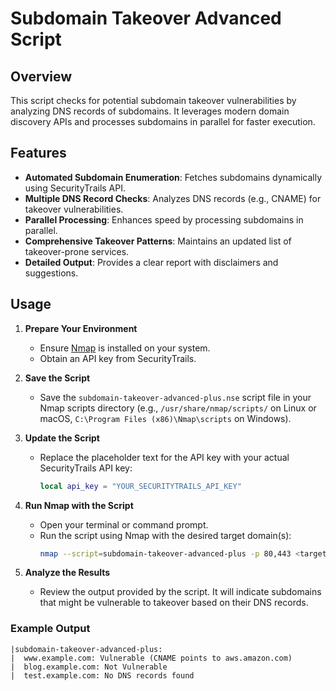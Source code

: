 # Subdomain Takeover Advanced Script

## Overview

This script checks for potential subdomain takeover vulnerabilities by analyzing DNS records of subdomains. It leverages modern domain discovery APIs and processes subdomains in parallel for faster execution.

## Features

- **Automated Subdomain Enumeration**: Fetches subdomains dynamically using SecurityTrails API.
- **Multiple DNS Record Checks**: Analyzes DNS records (e.g., CNAME) for takeover vulnerabilities.
- **Parallel Processing**: Enhances speed by processing subdomains in parallel.
- **Comprehensive Takeover Patterns**: Maintains an updated list of takeover-prone services.
- **Detailed Output**: Provides a clear report with disclaimers and suggestions.

## Usage

1. **Prepare Your Environment**
    - Ensure [Nmap](https://nmap.org/download.html) is installed on your system.
    - Obtain an API key from SecurityTrails.

2. **Save the Script**
    - Save the `subdomain-takeover-advanced-plus.nse` script file in your Nmap scripts directory (e.g., `/usr/share/nmap/scripts/` on Linux or macOS, `C:\Program Files (x86)\Nmap\scripts` on Windows).

3. **Update the Script**
    - Replace the placeholder text for the API key with your actual SecurityTrails API key:
      ```lua
      local api_key = "YOUR_SECURITYTRAILS_API_KEY"
      ```

4. **Run Nmap with the Script**
    - Open your terminal or command prompt.
    - Run the script using Nmap with the desired target domain(s):
      ```bash
      nmap --script=subdomain-takeover-advanced-plus -p 80,443 <target_domain>
      ```

5. **Analyze the Results**
    - Review the output provided by the script. It will indicate subdomains that might be vulnerable to takeover based on their DNS records.

### Example Output

```plaintext
|subdomain-takeover-advanced-plus:
|  www.example.com: Vulnerable (CNAME points to aws.amazon.com)
|  blog.example.com: Not Vulnerable
|  test.example.com: No DNS records found
